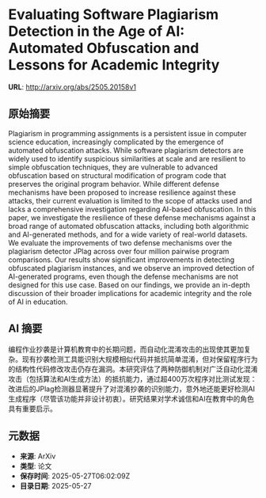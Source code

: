 # Evaluating Software Plagiarism Detection in the Age of AI: Automated Obfuscation and Lessons for Academic Integrity

**URL**: http://arxiv.org/abs/2505.20158v1

## 原始摘要

Plagiarism in programming assignments is a persistent issue in computer
science education, increasingly complicated by the emergence of automated
obfuscation attacks. While software plagiarism detectors are widely used to
identify suspicious similarities at scale and are resilient to simple
obfuscation techniques, they are vulnerable to advanced obfuscation based on
structural modification of program code that preserves the original program
behavior. While different defense mechanisms have been proposed to increase
resilience against these attacks, their current evaluation is limited to the
scope of attacks used and lacks a comprehensive investigation regarding
AI-based obfuscation. In this paper, we investigate the resilience of these
defense mechanisms against a broad range of automated obfuscation attacks,
including both algorithmic and AI-generated methods, and for a wide variety of
real-world datasets. We evaluate the improvements of two defense mechanisms
over the plagiarism detector JPlag across over four million pairwise program
comparisons. Our results show significant improvements in detecting obfuscated
plagiarism instances, and we observe an improved detection of AI-generated
programs, even though the defense mechanisms are not designed for this use
case. Based on our findings, we provide an in-depth discussion of their broader
implications for academic integrity and the role of AI in education.


## AI 摘要

编程作业抄袭是计算机教育中的长期问题，而自动化混淆攻击的出现使其更加复杂。现有抄袭检测工具能识别大规模相似代码并抵抗简单混淆，但对保留程序行为的结构性代码修改攻击仍存在漏洞。本研究评估了两种防御机制对广泛自动化混淆攻击（包括算法和AI生成方法）的抵抗能力，通过超400万次程序对比测试发现：改进后的JPlag检测器显著提升了对混淆抄袭的识别能力，意外地还能更好检测AI生成程序（尽管该功能并非设计初衷）。研究结果对学术诚信和AI在教育中的角色具有重要启示。

## 元数据

- **来源**: ArXiv
- **类型**: 论文
- **保存时间**: 2025-05-27T06:02:09Z
- **目录日期**: 2025-05-27
